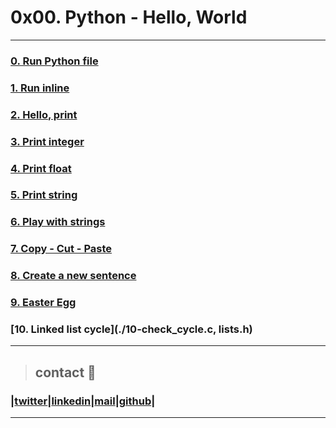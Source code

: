 # 0x00. Python - Hello, World
---
### [0. Run Python file](./0-run)
### [1. Run inline](./1-run_inline)
### [2. Hello, print](./2-print.py)
### [3. Print integer](./3-print_number.py)
### [4. Print float](./4-print_float.py)
### [5. Print string](./5-print_string.py)
### [6. Play with strings](./6-concat.py)
### [7. Copy - Cut - Paste](./7-edges.py)
### [8. Create a new sentence](./8-concat_edges.py)
### [9. Easter Egg](./9-easter_egg.py)
### [10. Linked list cycle](./10-check_cycle.c, lists.h)
---
> ## contact 💬

### |[twitter](https://twitter.com/RICARDO1470)|[linkedin](https://www.linkedin.com/in/ricardo-alfonso-camayo/)|[mail](1466@holbertonschool.com)|[github](https://github.com/ricardo1470)|
---
